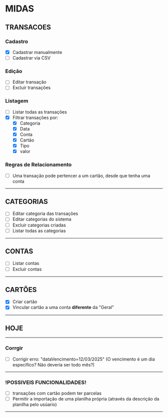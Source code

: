 # MIDAS

## TRANSACOES

### Cadastro
- [x] Cadastrar manualmente
- [ ] Cadastrar via CSV

### Edição
- [ ] Editar transação
- [ ] Excluir transações

### Listagem
- [ ] Listar todas as transações
- [x] Filtrar transações por:
    - [x] Categoria
    - [x] Data
    - [x] Conta
    - [x] Cartão
    - [x] Tipo
    - [x] valor

### Regras de Relacionamento
- [ ] Uma transação pode pertencer a um cartão, desde que tenha uma conta

---

## CATEGORIAS
- [ ] Editar categoria das transações
- [ ] Editar categorias do sistema
- [ ] Excluir categorias criadas
- [ ] Listar todas as categorias

---

## CONTAS
- [ ] Listar contas
- [ ] Excluir contas

---

## CARTÕES
- [x] Criar cartão
- [x] Vincular cartão a uma conta **diferente** da "Geral"
---
## HOJE

---

### Corrgir
- [ ] Corrigir erro: "dataVencimento=12/03/2025" (O vencimento é um dia específico? Não deveria ser todo mês?)
---
### !POSSIVEIS FUNCIONALIDADES!
- [ ] transações com cartão podem ter parcelas
- [ ] Permitir a importação de uma planilha própria (através da descrição da planilha pelo usúario)
---
